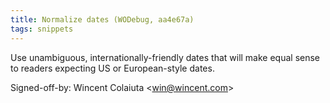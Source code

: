 ```yaml
---
title: Normalize dates (WODebug, aa4e67a)
tags: snippets
---
```


Use unambiguous, internationally-friendly dates that will make equal sense to readers expecting US or European-style dates.

Signed-off-by: Wincent Colaiuta &lt;win@wincent.com&gt;
